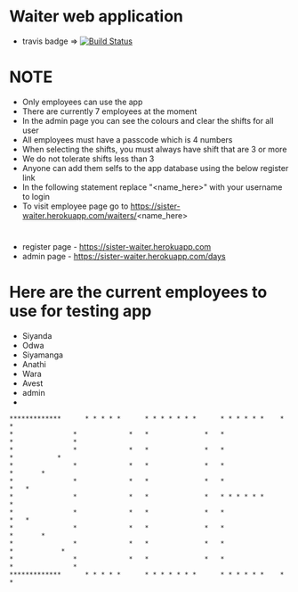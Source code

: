 # Waiter web application
- travis badge =>
[![Build Status](https://travis-ci.org/TaSiya/temp-waiter.svg?branch=master)](https://travis-ci.org/TaSiya/temp-waiter)

# NOTE
- Only employees can use the app
- There are currently 7 employees at the moment
- In the admin page you can see the colours and clear the shifts for all user
- All employees must have a passcode which is 4 numbers
- When selecting the shifts, you must always have shift that are 3 or more
- We do not tolerate shifts less than 3
- Anyone can add them selfs to the app database using the below register link
- In the following statement replace "<name_here>" with your username to login
- To visit employee page go to https://sister-waiter.herokuapp.com/waiters/<name_here>
#
- register page - https://sister-waiter.herokuapp.com
- admin page - https://sister-waiter.herokuapp.com/days
#
# Here are the current employees to use for testing app
- Siyanda
- Odwa
- Siyamanga
- Anathi
- Wara
- Avest
- admin
-
    

    *************      * * * * *      * * * * * * *      * * * * * *    *                   *
    *               *             *   *              *   *                *               *
    *               *             *   *              *   *                  *           *
    *               *             *   *              *   *                    *       *
    *               *             *   *              *   *                      *   *
    *               *             *   *              *   * * * * * *              *
    *               *             *   *              *   *                      *   *
    *               *             *   *              *   *                    *       *
    *               *             *   *              *   *                  *            *
    *               *             *   *              *   *                *               *
    *************      * * * * *      * * * * * * *      * * * * * *    *                   *